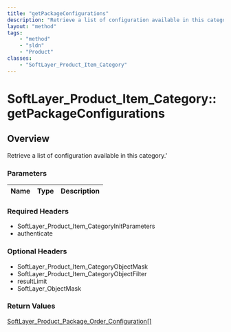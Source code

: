 ```yaml
---
title: "getPackageConfigurations"
description: "Retrieve a list of configuration available in this category.'"
layout: "method"
tags:
    - "method"
    - "sldn"
    - "Product"
classes:
    - "SoftLayer_Product_Item_Category"
---
```

# SoftLayer_Product_Item_Category::getPackageConfigurations
## Overview 
Retrieve a list of configuration available in this category.'

### Parameters 
|Name | Type | Description |
| --- | --- | --- |


### Required Headers
* SoftLayer_Product_Item_CategoryInitParameters
* authenticate

### Optional Headers
* SoftLayer_Product_Item_CategoryObjectMask
* SoftLayer_Product_Item_CategoryObjectFilter
* resultLimit
* SoftLayer_ObjectMask

### Return Values
<a href='/reference/datatypes/SoftLayer_Product_Package_Order_Configuration'>SoftLayer_Product_Package_Order_Configuration[] </a>
